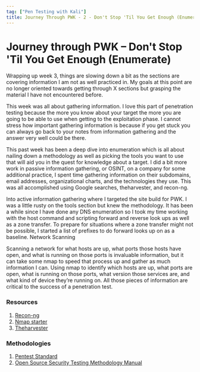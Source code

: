 ```yaml
---
tag: ["Pen Testing with Kali"]
title: Journey Through PWK - 2 - Don't Stop 'Til You Get Enough (Enumerate)
---
```

# Journey through PWK – Don't Stop 'Til You Get Enough (Enumerate)

Wrapping up week 3, things are slowing down a bit as the sections are covering
information I am not as well practiced in. My goals at this point are no longer
oriented towards getting through X sections but grasping the material I have not
encountered before.

This week was all about gathering information. I love this part of penetration
testing because the more you know about your target the more you are going to be
able to use when getting to the exploitation phase. I cannot stress how
important gathering information is because if you get stuck you can always go
back to your notes from information gathering and the answer very well could be
there.

This past week has been a deep dive into enumeration which is all about nailing
down a methodology as well as picking the tools you want to use that will aid
you in the quest for knowledge about a target. I did a bit more work in passive
information gathering, or OSINT, on a company for some additional practice, I
spent time gathering information on their subdomains, email addresses,
organizational charts, and the technologies they use. This was all accomplished
using Google searches, theharvester, and recon-ng.

Into active information gathering where I targeted the site build for PWK. I was
a little rusty on the tools section but knew the methodology. It has been a
while since I have done any DNS enumeration so I took my time working with the
host command and scripting forward and reverse look ups as well as a zone
transfer. To prepare for situations where a zone transfer might not be possible,
I started a list of prefixes to do forward looks up on as a baseline.
Network Scanning

Scanning a network for what hosts are up, what ports those hosts have open, and
what is running on those ports is invaluable information, but it can take some
nmap to speed that process up and gather as much information I can. Using nmap
to identify which hosts are up, what ports are open, what is running on those
ports, what version those services are, and what kind of device they’re running
on. All those pieces of information are critical to the success of a penetration
test.

### Resources
1. [Recon-ng](https://github.com/lanmaster53/recon-ng)
2. [Nmap starter](https://www.linux.com/tutorials/beginners-guide-nmap/)
3. [Theharvester](https://tools.kali.org/information-gathering/theharvester)

### Methodologies
1. [Pentest Standard](http://www.pentest-standard.org/index.php/Main_Page)
2. [Open Source Security Testing Methodology Manual](https://www.isecom.org/research.html)

